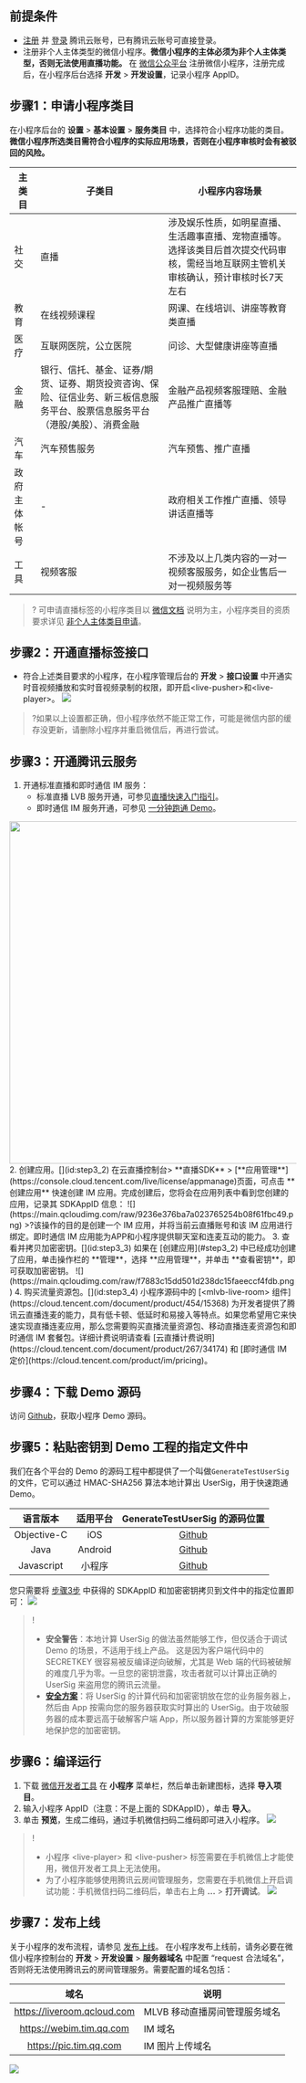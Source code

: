 ## 前提条件
- [注册](https://cloud.tencent.com/register?&s_url=https%3A%2F%2Fcloud.tencent.com%2F) 并 [登录](https://cloud.tencent.com/login?s_url=https%3A%2F%2Fcloud.tencent.com%2F) 腾讯云账号，已有腾讯云账号可直接登录。
- 注册非个人主体类型的微信小程序。**微信小程序的主体必须为非个人主体类型，否则无法使用直播功能。**
在 [微信公众平台](https://mp.weixin.qq.com/) 注册微信小程序，注册完成后，在小程序后台选择 **开发** > **开发设置**，记录小程序 AppID。

[](id:step1)
## 步骤1：申请小程序类目
在小程序后台的 **设置** > **基本设置** > **服务类目** 中，选择符合小程序功能的类目。**微信小程序所选类目需符合小程序的实际应用场景，否则在小程序审核时会有被驳回的风险。**

| 主类目 | 子类目  |小程序内容场景|
|-------|----------|----------|
| 社交| 直播 |涉及娱乐性质，如明星直播、生活趣事直播、宠物直播等。选择该类目后首次提交代码审核，需经当地互联网主管机关审核确认，预计审核时长7天左右|
| 教育| 在线视频课程 |网课、在线培训、讲座等教育类直播|
| 医疗| 互联网医院，公立医院 |问诊、大型健康讲座等直播|
| 金融| 银行、信托、基金、证券/期货、证券、期货投资咨询、保险、征信业务、新三板信息服务平台、股票信息服务平台（港股/美股）、消费金融 |金融产品视频客服理赔、金融产品推广直播等|
|汽车|	汽车预售服务|	汽车预售、推广直播|
|政府主体帐号|	-	|政府相关工作推广直播、领导讲话直播等|
|工具	|视频客服	|不涉及以上几类内容的一对一视频客服服务，如企业售后一对一视频服务等|

>? 可申请直播标签的小程序类目以 [微信文档](https://developers.weixin.qq.com/miniprogram/dev/component/live-pusher.html) 说明为主，小程序类目的资质要求详见 [非个人主体类目申请](https://developers.weixin.qq.com/miniprogram/product/material/#非个人主体小程序开放的服务类目)。

[](id:step2)
## 步骤2：开通直播标签接口
- 符合上述类目要求的小程序，在小程序管理后台的 **开发** > **接口设置** 中开通实时音视频播放和实时音视频录制的权限，即开启&lt;live-pusher&gt;和&lt;live-player&gt;。
![](https://main.qcloudimg.com/raw/dc6d3c9102bd81443cb27b9810c8e981.png)

>?如果以上设置都正确，但小程序依然不能正常工作，可能是微信内部的缓存没更新，请删除小程序并重启微信后，再进行尝试。

[](id:step3)
## 步骤3：开通腾讯云服务
1. 开通标准直播和即时通信 IM 服务：[](id:step3_1)
	- 标准直播 LVB 服务开通，可参见[直播快速入门指引](https://cloud.tencent.com/document/product/267/13551)。
	- 即时通信 IM 服务开通，可参见 [一分钟跑通 Demo](https://cloud.tencent.com/document/product/269/36838)。
<img src="https://main.qcloudimg.com/raw/8f3dd90ca3ee4eb26678579d247bfdc1.png" width=600px>
2. 创建应用。[](id:step3_2)
在云直播控制台> **直播SDK** > [**应用管理**](https://console.cloud.tencent.com/live/license/appmanage)页面，可点击 **创建应用** 快速创建 IM 应用。完成创建后，您将会在应用列表中看到您创建的应用，记录其 SDKAppID 信息：
![](https://main.qcloudimg.com/raw/9236e376ba7a023765254b08f61fbc49.png)
>?该操作的目的是创建一个 IM 应用，并将当前云直播账号和该 IM 应用进行绑定。即时通信 IM 应用能为APP和小程序提供聊天室和连麦互动的能力。
3. 查看并拷贝加密密钥。[](id:step3_3)
如果在 [创建应用](#step3_2) 中已经成功创建了应用，单击操作栏的 **管理**，选择 **应用管理**，并单击 **查看密钥**，即可获取加密密钥。
![](https://main.qcloudimg.com/raw/f7883c15dd501d238dc15faeeccf4fdb.png)
4. 购买流量资源包。[](id:step3_4)
小程序源码中的 [&lt;mlvb-live-room&gt; 组件](https://cloud.tencent.com/document/product/454/15368) 为开发者提供了腾讯云直播连麦的能力，具有低卡顿、低延时和易接入等特点。如果您希望用它来快速实现直播连麦应用，那么您需要购买直播流量资源包、移动直播连麦资源包和即时通信 IM 套餐包。详细计费说明请查看 [云直播计费说明](https://cloud.tencent.com/document/product/267/34174) 和 [即时通信 IM 定价](https://cloud.tencent.com/product/im/pricing)。

[](id:step4)
## 步骤4：下载 Demo 源码
访问 [Github](https://github.com/tencentyun/MLVBSDK/tree/master/WXMini)，获取小程序 Demo 源码。

[](id:step5)
## 步骤5：粘贴密钥到 Demo 工程的指定文件中
我们在各个平台的 Demo 的源码工程中都提供了一个叫做`GenerateTestUserSig`的文件，它可以通过 HMAC-SHA256 算法本地计算出 UserSig，用于快速跑通 Demo。

| 语言版本 |  适用平台 | GenerateTestUserSig 的源码位置 |
|:---------:|:---------:|:---------:|
| Objective-C | iOS  | [Github](https://github.com/tencentyun/MLVBSDK/tree/master/iOS/Demo/TXLiteAVDemo/LVB/LiveRoom/Debug/GenerateTestUserSig.h)|
| Java | Android  | [Github](https://github.com/tencentyun/MLVBSDK/tree/master/Android/Demo/lvb/src/main/java/com/tencent/liteav/demo/lvb/liveroom/debug/GenerateTestUserSig.java) |
| Javascript | 小程序 | [Github](https://github.com/tencentyun/MLVBSDK/tree/master/WXMini/pages/mlvb-live-room-demo/debug/GenerateTestUserSig.js)|

您只需要将 [步骤3步](#step3) 中获得的 SDKAppID 和加密密钥拷贝到文件中的指定位置即可：
![](https://main.qcloudimg.com/raw/53f71ad78f2bcdcf4bcaccb0192a2d44.png)

>!
>- **安全警告**：本地计算 UserSig 的做法虽然能够工作，但仅适合于调试 Demo 的场景，不适用于线上产品。
> 这是因为客户端代码中的 SECRETKEY 很容易被反编译逆向破解，尤其是 Web 端的代码被破解的难度几乎为零。一旦您的密钥泄露，攻击者就可以计算出正确的 UserSig 来盗用您的腾讯云流量。
>- [**安全方案**](https://cloud.tencent.com/document/product/454/14548#Server)：将 UserSig 的计算代码和加密密钥放在您的业务服务器上，然后由 App 按需向您的服务器获取实时算出的 UserSig。由于攻破服务器的成本要远高于破解客户端 App，所以服务器计算的方案能够更好地保护您的加密密钥。

## 步骤6：编译运行
1. 下载 [微信开发者工具](https://mp.weixin.qq.com/debug/wxadoc/dev/devtools/download.html) 在 **小程序** 菜单栏，然后单击新建图标，选择 **导入项目**。
2. 输入小程序 AppID（注意：不是上面的 SDKAppID），单击 **导入**。
3. 单击 **预览**，生成二维码，通过手机微信扫码二维码即可进入小程序。
![](https://main.qcloudimg.com/raw/7975134dc085b9f1d6c39b8b6ae4aa36.png)
>! 
>- 小程序 &lt;live-player&gt; 和 &lt;live-pusher&gt; 标签需要在手机微信上才能使用，微信开发者工具上无法使用。
>- 为了小程序能够使用腾讯云房间管理服务，您需要在手机微信上开启调试功能：手机微信扫码二维码后，单击右上角 **...** > **打开调试**。
![](https://main.qcloudimg.com/raw/bf0582d0202d002613a1aa3ba9f7ca4a.png)

## 步骤7：发布上线
关于小程序的发布流程，请参见 [发布上线](https://developers.weixin.qq.com/miniprogram/dev/framework/quickstart/release.html#%E5%8F%91%E5%B8%83%E4%B8%8A%E7%BA%BF)。
在小程序发布上线前，请务必要在微信小程序控制台的 **开发** > **开发设置** > **服务器域名** 中配置 “request 合法域名”，否则将无法使用腾讯云的房间管理服务。需要配置的域名包括：

| 域名 | 说明 | 
|:-------:|---------|
| https://liveroom.qcloud.com | MLVB 移动直播房间管理服务域名 | 
| https://webim.tim.qq.com | IM 域名 | 
| https://pic.tim.qq.com | IM 图片上传域名 |

![](https://main.qcloudimg.com/raw/499da4c0e42891b66aefd057d454c9ac.png)
